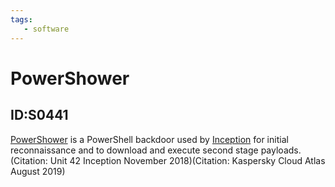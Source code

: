 ```yaml
---
tags:
   - software
---
```

# PowerShower
## ID:S0441
[PowerShower](/mitre/software/S0441) is a PowerShell backdoor used by [Inception](/mitre/groups/G0100) for initial reconnaissance and to download and execute second stage payloads.(Citation: Unit 42 Inception November 2018)(Citation: Kaspersky Cloud Atlas August 2019)
